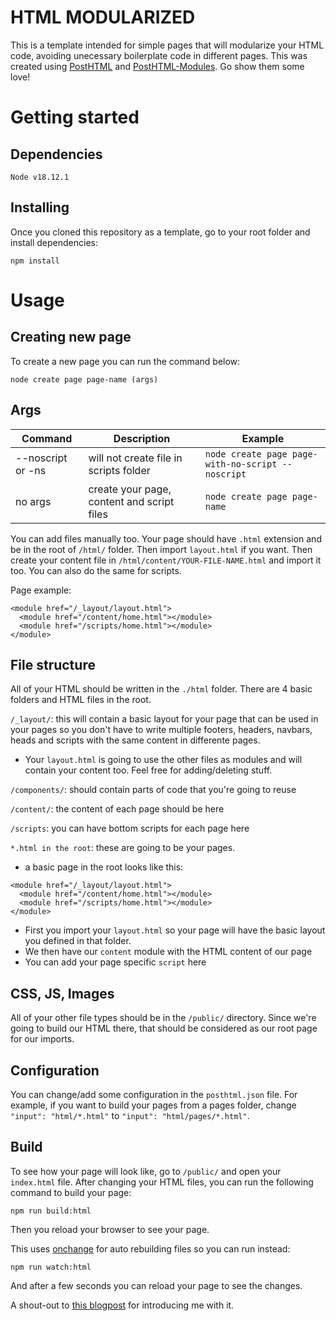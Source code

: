 # HTML MODULARIZED

This is a template intended for simple pages that will modularize your HTML code, avoiding unecessary boilerplate code in different pages.
This was created using [PostHTML](https://github.com/posthtml/posthtml) and [PostHTML-Modules](https://github.com/posthtml/posthtml-modules). Go show them some love!

# Getting started

## Dependencies

```
Node v18.12.1
```

## Installing

Once you cloned this repository as a template, go to your root folder and install dependencies:

```
npm install
```

# Usage

## Creating new page

To create a new page you can  run the command below:
```
node create page page-name (args)
```

## Args

| Command | Description | Example |
|---------|-------------|---------|
|--noscript or -ns | will not create file in scripts folder | `node create page page-with-no-script --noscript` |
| no args | create your page, content and script files | `node create page page-name` |

You can add files manually too. Your page should have `.html` extension and be in the root of `/html/` folder. Then import `layout.html` if you want. Then create your content file in `/html/content/YOUR-FILE-NAME.html` and import it too. You can also do the same for scripts. 

Page example:
```
<module href="/_layout/layout.html">  
  <module href="/content/home.html"></module>  
  <module href="/scripts/home.html"></module>  
</module>
```

## File structure

All of your HTML should be written in the `./html` folder. There are 4 basic folders and HTML files in the root.

`/_layout/`: this will contain a basic layout for your page that can be used in your pages so you don't have to write multiple footers, headers, navbars, heads and scripts with the same content in differente pages. 
- Your `layout.html` is going to use the other files as modules and will contain your content too. Feel free for adding/deleting stuff.

`/components/`: should contain parts of code that you're going to reuse

`/content/`: the content of each page should be here

`/scripts`: you can have bottom scripts for each page here

`*.html in the root`: these are going to be your pages.
- a basic page in the root looks like this:
```
<module href="/_layout/layout.html">
  <module href="/content/home.html"></module>
  <module href="/scripts/home.html"></module>
</module>
```
- First you import your `layout.html` so your page will have the basic layout you defined in that folder.
- We then have our `content` module with the HTML content of our page
- You can add your page specific `script` here

## CSS, JS, Images

All of your other file types should be in the `/public/` directory. Since we're going to build our HTML there, that should be considered as our root page for our imports.

## Configuration

You can change/add some configuration in the `posthtml.json` file. For example, if you want to build your pages from a pages folder, change `"input": "html/*.html"` to `"input": "html/pages/*.html"`. 

## Build

To see how your page will look like, go to `/public/` and open your `index.html` file.
After changing your HTML files, you can run the following command to build your page:

`npm run build:html` 

Then you reload your browser to see your page.

This uses [onchange](https://www.npmjs.com/package/onchange) for auto rebuilding files so you can run instead:

`npm run watch:html`

And after a few seconds you can reload your page to see the changes.

A shout-out to [this blogpost](https://blog.mailpace.com/blog/using-html-modules/) for introducing me with it.



